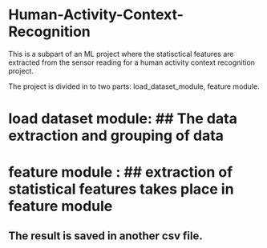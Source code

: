 # Human-Activity-Context-Recognition
This is a subpart of an ML project where the statisctical features are extracted from the sensor reading for a human activity context recognition project.

The project is divided in to two parts: load_dataset_module, feature module.
  # load dataset module: ## The data extraction and grouping of data 
  # feature module : ## extraction of statistical features takes place in feature module
  
  The result is saved in another csv file.
  ---------------------------------------
  
